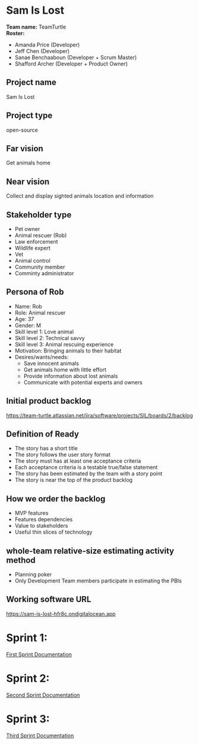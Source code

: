 # Sam Is Lost

**Team name:** TeamTurtle  
**Roster:**
* Amanda Price (Developer)
* Jeff Chen (Developer)
* Sanae Benchaaboun (Developer + Scrum Master)
* Shafford Archer (Developer + Product Owner)
## Project name
Sam Is Lost
## Project type
open-source 
## Far vision
Get animals home
## Near vision
Collect and display sighted animals location and information 
## Stakeholder type
* Pet owner
* Animal rescuer (Rob)
* Law enforcement 
* Wildlife expert 
* Vet
* Animal control 
* Community member
* Comminty administrator
## Persona of Rob
* Name: Rob 
* Role: Animal rescuer
* Age: 37
* Gender: M
* Skill level 1: Love animal 
* Skill level 2: Technical savvy
* Skill level 3: Animal rescuing experience 
* Motivation: Bringing animals to their habitat 
* Desires/wants/needs: 
  * Save innocent animals
  * Get animals home with little effort
  * Provide information about lost animals 
  * Communicate with potential experts and owners 
## Initial product backlog 
https://team-turtle.atlassian.net/jira/software/projects/SIL/boards/2/backlog

## Definition of Ready
* The story has a short title 
* The story follows the user story format 
* The story must has at least one acceptance criteria 
* Each acceptance criteria is a testable true/false statement 
* The story has been estimated by the team with a story point
* The story is near the top of the product backlog 

## How we order the backlog
* MVP features 
* Features dependencies 
* Value to stakeholders 
* Useful thin slices of technology 

## whole-team relative-size estimating activity method
* Planning poker
* Only Development Team members participate in estimating the PBIs

## Working software URL
https://sam-is-lost-hfr8c.ondigitalocean.app

# Sprint 1: 
[First Sprint Documentation](SPRINT1.md)

# Sprint 2: 
[Second Sprint Documentation](SPRINT2.md)

# Sprint 3: 
[Third Sprint Documentation](SPRINT3.md)
